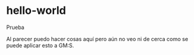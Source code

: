 # hello-world
Prueba

Al parecer puedo hacer cosas aquí pero aún no veo ni de cerca como se puede aplicar esto a GM:S.
